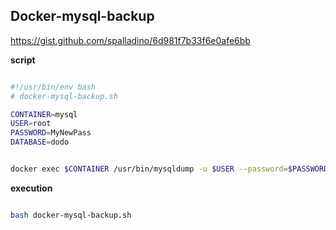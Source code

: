 ## Docker-mysql-backup


https://gist.github.com/spalladino/6d981f7b33f6e0afe6bb


**script**
```bash

#!/usr/bin/env bash
# docker-mysql-backup.sh

CONTAINER=mysql
USER=root
PASSWORD=MyNewPass
DATABASE=dodo


docker exec $CONTAINER /usr/bin/mysqldump -u $USER --password=$PASSWORD $DATABASE > backup.sql

```

**execution**
```bash

bash docker-mysql-backup.sh

```
